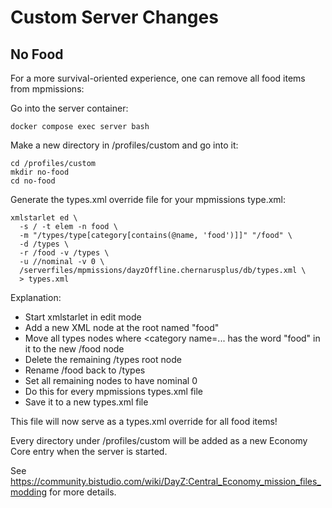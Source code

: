 # Custom Server Changes

## No Food

For a more survival-oriented experience, one can remove all food items from mpmissions:

Go into the server container:

```shell
docker compose exec server bash
```

Make a new directory in /profiles/custom and go into it:

```shell
cd /profiles/custom
mkdir no-food
cd no-food
```

Generate the types.xml override file for your mpmissions type.xml:
```shell
xmlstarlet ed \
  -s / -t elem -n food \
  -m "/types/type[category[contains(@name, 'food')]]" "/food" \
  -d /types \
  -r /food -v /types \
  -u //nominal -v 0 \
  /serverfiles/mpmissions/dayzOffline.chernarusplus/db/types.xml \
  > types.xml
```

Explanation:
* Start xmlstarlet in edit mode
* Add a new XML node at the root named "food"
* Move all types nodes where <category name=... has the word "food" in it to the new /food node
* Delete the remaining /types root node
* Rename /food back to /types
* Set all remaining nodes to have nominal 0
* Do this for every mpmissions types.xml file
* Save it to a new types.xml file

This file will now serve as a types.xml override for all food items!

Every directory under /profiles/custom will be added as a new Economy Core entry when the server is started.

See https://community.bistudio.com/wiki/DayZ:Central_Economy_mission_files_modding for more details.

